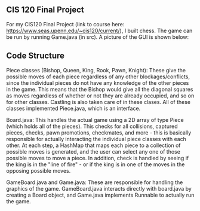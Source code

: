 ## CIS 120 Final Project

For my CIS120 Final Project (link to course here: https://www.seas.upenn.edu/~cis120/current/), I built chess. The game can be run by running Game.java (in src). A picture of the GUI is shown below:




## Code Structure

Piece classes (Bishop, Queen, King, Rook, Pawn, Knight): These give the possible moves of each piece regardless of
any other blockages/conflicts, since the individual pieces do not have any knowledge of the other pieces in the game.
This means that the Bishop would give all the diagonal squares as moves regardless of whether or not they are already
occupied, and so on for other classes. Castling is also taken care of in these clases. All of these classes implemented
Piece.java, which is an interface.

Board.java: This handles the actual game using a 2D array of type Piece (which holds all of the pieces). This checks
for all collisions, captured pieces, checks, pawn promotions, checkmates, and more - this is basically responsible
for actually interacting the individual piece classes with each other. At each step, a HashMap that maps each piece to
a collection of possible moves is generated, and the user can select any one of those possible moves to move a piece.
In addition, check is handled by seeing if the king is in the "line of fire" - or if the king is in one of the moves
in the opposing possible moves.

GameBoard.java and Game.java: These are responsible for handling the graphics of the game. GameBoard.java interacts
directly with board.java by creating a Board object, and Game.java implements Runnable to actually run the game.
